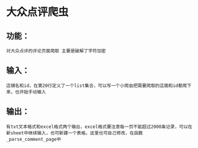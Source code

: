 # 大众点评爬虫
## 功能：
    对大众点评的评论页面爬取 主要是破解了字符加密
## 输入：
    店铺名和id，在第20行定义了一个list集合，可以写一个小爬虫把需要爬取的店面和id都爬下来，也开始手动输入
## 输出：
    有txt文本格式和excel格式两个输出，excel格式要注意每一页不能超过2000条记录，可以在新sheet中继续输入，也可新建一个表格，这里也可自己修改，在函数_parse_comment_page中